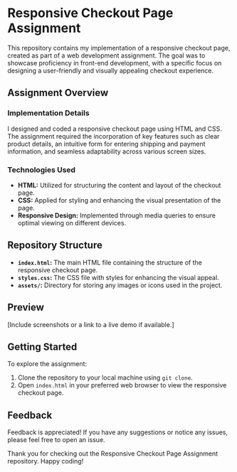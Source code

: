 # Responsive Checkout Page Assignment

This repository contains my implementation of a responsive checkout page, created as part of a web development assignment. The goal was to showcase proficiency in front-end development, with a specific focus on designing a user-friendly and visually appealing checkout experience.

## Assignment Overview

### Implementation Details
I designed and coded a responsive checkout page using HTML and CSS. The assignment required the incorporation of key features such as clear product details, an intuitive form for entering shipping and payment information, and seamless adaptability across various screen sizes.

### Technologies Used
- **HTML:** Utilized for structuring the content and layout of the checkout page.
- **CSS:** Applied for styling and enhancing the visual presentation of the page.
- **Responsive Design:** Implemented through media queries to ensure optimal viewing on different devices.

## Repository Structure

- **`index.html`:** The main HTML file containing the structure of the responsive checkout page.
- **`styles.css`:** The CSS file with styles for enhancing the visual appeal.
- **`assets/`:** Directory for storing any images or icons used in the project.

## Preview

[Include screenshots or a link to a live demo if available.]

## Getting Started

To explore the assignment:

1. Clone the repository to your local machine using `git clone`.
2. Open `index.html` in your preferred web browser to view the responsive checkout page.

## Feedback

Feedback is appreciated! If you have any suggestions or notice any issues, please feel free to open an issue.

Thank you for checking out the Responsive Checkout Page Assignment repository. Happy coding!
